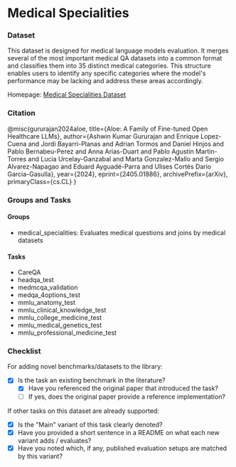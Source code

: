 
# Medical Specialities

### Dataset

This dataset is designed for medical language models evaluation. It merges several of the most important medical QA datasets into a common format and classifies them into 35 distinct medical categories. This structure enables users to identify any specific categories where the model's performance may be lacking and address these areas accordingly.

Homepage: [Medical Specialities Dataset](https://huggingface.co/datasets/HPAI-BSC/medical-specialities)

### Citation

@misc{gururajan2024aloe,
      title={Aloe: A Family of Fine-tuned Open Healthcare LLMs}, 
      author={Ashwin Kumar Gururajan and Enrique Lopez-Cuena and Jordi Bayarri-Planas and Adrian Tormos and Daniel Hinjos and Pablo Bernabeu-Perez and Anna Arias-Duart and Pablo Agustin Martin-Torres and Lucia Urcelay-Ganzabal and Marta Gonzalez-Mallo and Sergio Alvarez-Napagao and Eduard Ayguadé-Parra and Ulises Cortés Dario Garcia-Gasulla},
      year={2024},
      eprint={2405.01886},
      archivePrefix={arXiv},
      primaryClass={cs.CL}
}

### Groups and Tasks

#### Groups

* medical_specialities: Evaluates medical questions and joins by medical datasets

#### Tasks
  - CareQA
  - headqa_test
  - medmcqa_validation
  - medqa_4options_test
  - mmlu_anatomy_test
  - mmlu_clinical_knowledge_test
  - mmlu_college_medicine_test
  - mmlu_medical_genetics_test
  - mmlu_professional_medicine_test

### Checklist

For adding novel benchmarks/datasets to the library:
* [x] Is the task an existing benchmark in the literature?
  * [x] Have you referenced the original paper that introduced the task?
  * [ ] If yes, does the original paper provide a reference implementation?

If other tasks on this dataset are already supported:
* [x] Is the "Main" variant of this task clearly denoted?
* [x] Have you provided a short sentence in a README on what each new variant adds / evaluates?
* [x] Have you noted which, if any, published evaluation setups are matched by this variant?